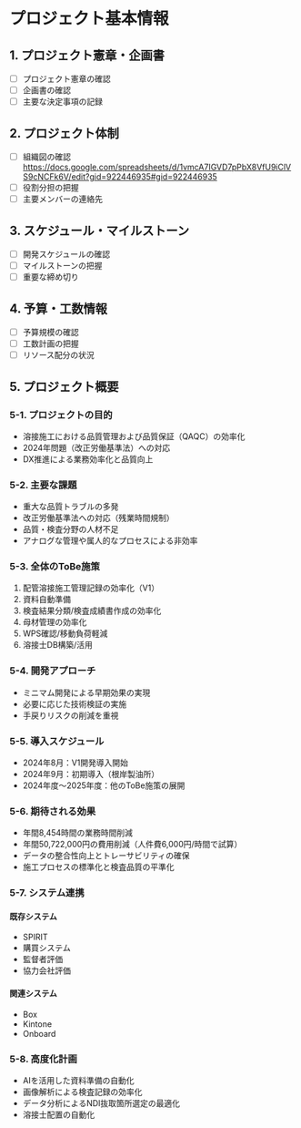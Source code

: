 # プロジェクト基本情報

## 1. プロジェクト憲章・企画書
- [ ] プロジェクト憲章の確認
- [ ] 企画書の確認
- [ ] 主要な決定事項の記録

## 2. プロジェクト体制
- [ ] 組織図の確認 https://docs.google.com/spreadsheets/d/1vmcA7IGVD7pPbX8VfU9iClVS9cNCFk6V/edit?gid=922446935#gid=922446935
- [ ] 役割分担の把握
- [ ] 主要メンバーの連絡先

## 3. スケジュール・マイルストーン
- [ ] 開発スケジュールの確認
- [ ] マイルストーンの把握
- [ ] 重要な締め切り

## 4. 予算・工数情報
- [ ] 予算規模の確認
- [ ] 工数計画の把握
- [ ] リソース配分の状況 

## 5. プロジェクト概要
### 5-1. プロジェクトの目的
- 溶接施工における品質管理および品質保証（QAQC）の効率化
- 2024年問題（改正労働基準法）への対応
- DX推進による業務効率化と品質向上

### 5-2. 主要な課題
- 重大な品質トラブルの多発
- 改正労働基準法への対応（残業時間規制）
- 品質・検査分野の人材不足
- アナログな管理や属人的なプロセスによる非効率

### 5-3. 全体のToBe施策
1. 配管溶接施工管理記録の効率化（V1）
2. 資料自動準備
3. 検査結果分類/検査成績書作成の効率化
4. 母材管理の効率化
5. WPS確認/移動負荷軽減
6. 溶接士DB構築/活用

### 5-4. 開発アプローチ
- ミニマム開発による早期効果の実現
- 必要に応じた技術検証の実施
- 手戻りリスクの削減を重視

### 5-5. 導入スケジュール
- 2024年8月：V1開発導入開始
- 2024年9月：初期導入（根岸製油所）
- 2024年度～2025年度：他のToBe施策の展開

### 5-6. 期待される効果
- 年間8,454時間の業務時間削減
- 年間50,722,000円の費用削減（人件費6,000円/時間で試算）
- データの整合性向上とトレーサビリティの確保
- 施工プロセスの標準化と検査品質の平準化

### 5-7. システム連携
#### 既存システム
- SPIRIT
- 購買システム
- 監督者評価
- 協力会社評価

#### 関連システム
- Box
- Kintone
- Onboard

### 5-8. 高度化計画
- AIを活用した資料準備の自動化
- 画像解析による検査記録の効率化
- データ分析によるNDI抜取箇所選定の最適化
- 溶接士配置の自動化 